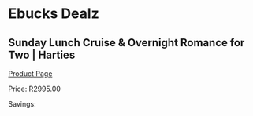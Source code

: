 
# Ebucks Dealz
## Sunday Lunch Cruise & Overnight Romance for Two | Harties
[Product Page](https://www.ebucks.com/web/shop/productSelected.do?prodId=273787039&catId=227677169)

Price: R2995.00

Savings: 


	
